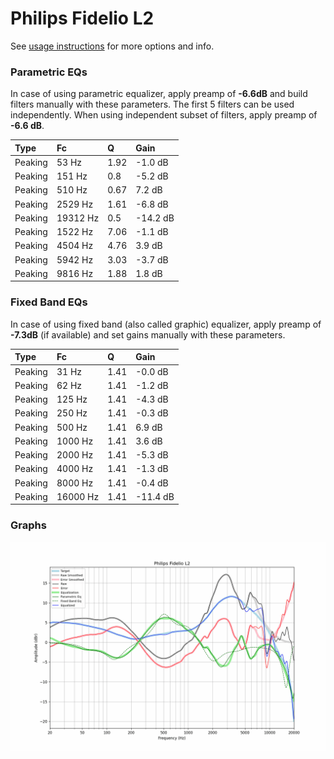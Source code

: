 # Philips Fidelio L2
See [usage instructions](https://github.com/jaakkopasanen/AutoEq#usage) for more options and info.

### Parametric EQs
In case of using parametric equalizer, apply preamp of **-6.6dB** and build filters manually
with these parameters. The first 5 filters can be used independently.
When using independent subset of filters, apply preamp of **-6.6 dB**.

| Type    | Fc       |    Q | Gain     |
|:--------|:---------|:-----|:---------|
| Peaking | 53 Hz    | 1.92 | -1.0 dB  |
| Peaking | 151 Hz   | 0.8  | -5.2 dB  |
| Peaking | 510 Hz   | 0.67 | 7.2 dB   |
| Peaking | 2529 Hz  | 1.61 | -6.8 dB  |
| Peaking | 19312 Hz | 0.5  | -14.2 dB |
| Peaking | 1522 Hz  | 7.06 | -1.1 dB  |
| Peaking | 4504 Hz  | 4.76 | 3.9 dB   |
| Peaking | 5942 Hz  | 3.03 | -3.7 dB  |
| Peaking | 9816 Hz  | 1.88 | 1.8 dB   |

### Fixed Band EQs
In case of using fixed band (also called graphic) equalizer, apply preamp of **-7.3dB**
(if available) and set gains manually with these parameters.

| Type    | Fc       |    Q | Gain     |
|:--------|:---------|:-----|:---------|
| Peaking | 31 Hz    | 1.41 | -0.0 dB  |
| Peaking | 62 Hz    | 1.41 | -1.2 dB  |
| Peaking | 125 Hz   | 1.41 | -4.3 dB  |
| Peaking | 250 Hz   | 1.41 | -0.3 dB  |
| Peaking | 500 Hz   | 1.41 | 6.9 dB   |
| Peaking | 1000 Hz  | 1.41 | 3.6 dB   |
| Peaking | 2000 Hz  | 1.41 | -5.3 dB  |
| Peaking | 4000 Hz  | 1.41 | -1.3 dB  |
| Peaking | 8000 Hz  | 1.41 | -0.4 dB  |
| Peaking | 16000 Hz | 1.41 | -11.4 dB |

### Graphs
![](./Philips%20Fidelio%20L2.png)